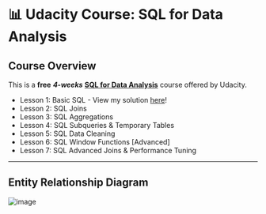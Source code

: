 # 📊 Udacity Course: SQL for Data Analysis

## Course Overview

This is a **free** ***4-weeks*** [**SQL for Data Analysis**](https://www.udacity.com/course/sql-for-data-analysis--ud198) course offered by Udacity. 

- Lesson 1: Basic SQL - View my solution [here](https://github.com/katiehuangx/Udacity-SQL-for-Data-Analysis/blob/main/Lesson%201:%20Basic%20SQL.md)!
- Lesson 2: SQL Joins
- Lesson 3: SQL Aggregations
- Lesson 4: SQL Subqueries & Temporary Tables
- Lesson 5: SQL Data Cleaning
- Lesson 6: SQL Window Functions [Advanced]
- Lesson 7: SQL Advanced Joins & Performance Tuning

***

## Entity Relationship Diagram

![image](https://user-images.githubusercontent.com/81607668/129864934-84e25368-7b19-430e-a5e4-2ab48e2dd9d2.png)



